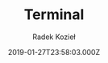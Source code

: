 ---
title: Terminal
github: https://github.com/panr/hugo-theme-terminal
demo: https://hugo-terminal.now.sh/
author: Radek Kozieł
ssg:
  - Hugo
cms:
  - Markdown
date: 2019-01-27T23:58:03.000Z
description: A simple, retro theme for Hugo
draft: false
publish_date: '2019-01-27T23:58:03Z'
update_date: '2022-07-20T06:00:51Z'
github_star: 1427
github_fork: 515
---